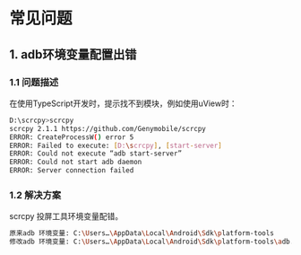 # 常见问题
## 1. adb环境变量配置出错
### 1.1 问题描述
在使用TypeScript开发时，提示找不到模块，例如使用uView时：
```bash
D:\scrcpy>scrcpy 
scrcpy 2.1.1 https://github.com/Genymobile/scrcpy
ERROR: CreateProcessW() error 5
ERROR: Failed to execute: [D:\scrcpy], [start-server]
ERROR: Could not execute “adb start-server”
ERROR: Could not start adb daemon
ERROR: Server connection failed
```
### 1.2 解决方案
scrcpy 投屏工具环境变量配错。
```bash
原来adb 环境变量: C:\Users…\AppData\Local\Android\Sdk\platform-tools
修改adb 环境变量: C:\Users…\AppData\Local\Android\Sdk\platform-tools\adb.exe
```
